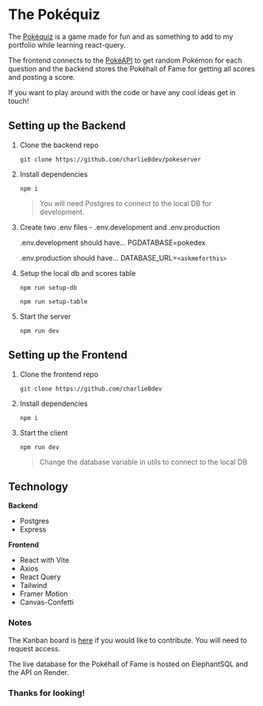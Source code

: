 # The Pokéquiz

The [Pokéquiz](https://thepokequiz.netlify.app/) is a game made for fun and as something to add to my portfolio while learning react-query.

The frontend connects to the [PokéAPI](https://pokeapi.co/) to get random Pokémon for each question and the backend stores the Pokéhall of Fame for getting all scores and posting a score.

If you want to play around with the code or have any cool ideas get in touch!

## Setting up the Backend

1. Clone the backend repo

    `git clone https://github.com/charlieBdev/pokeserver`

2. Install dependencies

    `npm i`

    > You will need Postgres to connect to the local DB for development.

3. Create two .env files - .env.development and .env.production

    .env.development should have... PGDATABASE=pokedex

    .env.production should have... DATABASE_URL=`<askmeforthis>`

4. Setup the local db and scores table

    `npm run setup-db`

    `npm run setup-table`

5. Start the server

    `npm run dev`

## Setting up the Frontend

1. Clone the frontend repo

    `git clone https://github.com/charlieBdev`

2. Install dependencies

    ```npm i```

3. Start the client

    ```npm run dev```

    > Change the database variable in utils to connect to the local DB

## Technology

**Backend**

- Postgres
- Express

**Frontend**

- React with Vite
- Axios
- React Query
- Tailwind
- Framer Motion
- Canvas-Confetti

### Notes

The Kanban board is [here](https://trello.com/b/OGe5Htz6/pokequiz) if you would like to contribute. You will need to request access.

The live database for the Pokéhall of Fame is hosted on ElephantSQL and the API on Render.

### Thanks for looking!
